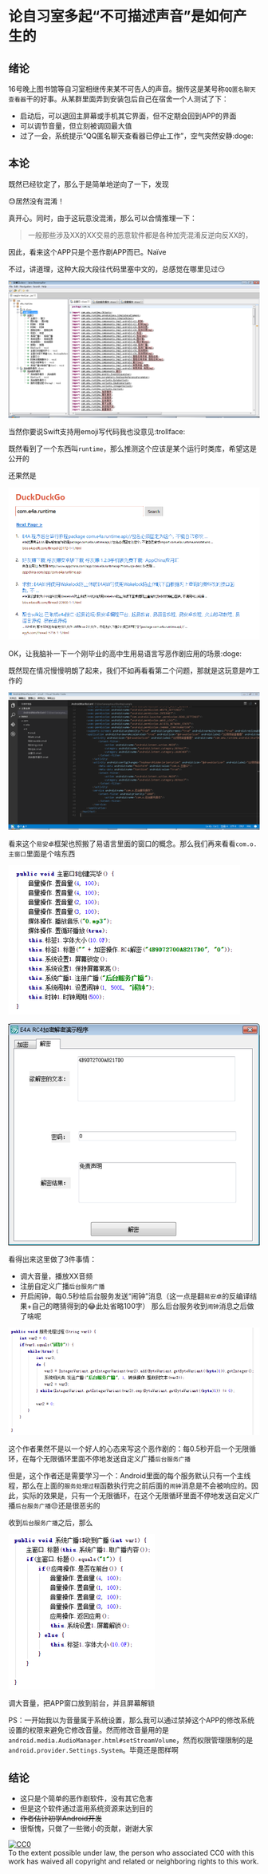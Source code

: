 # 论自习室多起“不可描述声音”是如何产生的

## 绪论

16号晚上图书馆等自习室相继传来某不可告人的声音。据传这是某号称`QQ匿名聊天查看器`干的好事。从某群里面弄到安装包后自己在宿舍一个人测试了下：
* 启动后，可以退回主屏幕或手机其它界面，但不定期会回到APP的界面
* 可以调节音量，但立刻被调回最大值
* 过了一会，系统提示“QQ匿名聊天查看器已停止工作”，空气突然安静:doge:

## 本论

既然已经钦定了，那么于是简单地逆向了一下，发现

:sweat:居然没有混淆！

真开心。同时，由于这玩意没混淆，那么可以合情推理一下：

> 一般那些涉及XX的XX交易的恶意软件都是各种加壳混淆反逆向反XX的，

因此，看来这个APP只是个恶作剧APP而已。Naïve
 
不过，讲道理，这种大段大段往代码里塞中文的，总感觉在哪里见过:smirk:

![img](https://github.com/amtlib-dot-dll/amtlib-dot-dll.github.io/blob/master/images/91ee1463-fe77-4013-8086-86a0b21fbfee.png)

当然你要说Swift支持用emoji写代码我也没意见:trollface:

既然看到了一个东西叫`runtime`，那么推测这个应该是某个运行时类库，希望这是公开的

还果然是

![img](https://github.com/amtlib-dot-dll/amtlib-dot-dll.github.io/blob/master/images/cb0b9314-3445-4359-8873-edab50c3dc85.png)
 
OK，让我脑补一下一个刚毕业的高中生用易语言写恶作剧应用的场景:doge:

既然现在情况慢慢明朗了起来，我们不如再看看第二个问题，那就是这玩意是咋工作的

![img](https://github.com/amtlib-dot-dll/amtlib-dot-dll.github.io/blob/master/images/12e79b78-b968-490a-a5a4-2d73562bfb7d.png)

看来这个`易安卓`框架也照搬了易语言里面的窗口的概念。那么我们再来看看`com.o.主窗口`里面是个啥东西

![img](https://github.com/amtlib-dot-dll/amtlib-dot-dll.github.io/blob/master/images/2ebd372c-2cf9-4a31-8ba7-8622397d8dac.png)

![img](https://github.com/amtlib-dot-dll/amtlib-dot-dll.github.io/blob/master/images/426ac546-5688-4981-872c-5544469740f7.png)

看得出来这里做了3件事情：

* 调大音量，播放XX音频
* 注册自定义广播`后台服务广播`
* 开启闹钟，每0.5秒给后台服务发送“闹钟”消息（这一点是翻`易安卓`的反编译结果+自己的瞎猜得到的:joy:此处省略100字）
那么后台服务收到`闹钟`消息之后做了啥呢
 
![img](https://github.com/amtlib-dot-dll/amtlib-dot-dll.github.io/blob/master/images/d9e7a2de-1b3a-4ac7-a320-c8d283cc07b0.png)

这个作者果然不是以一个好人的心态来写这个恶作剧的：每0.5秒开启一个无限循环，在每个无限循环里面不停地发送自定义广播`后台服务广播`

但是，这个作者还是需要学习一个：Android里面的每个服务默认只有一个主线程，那么在上面的`服务处理过程`函数执行完之前后面的`闹钟`消息是不会被响应的。因此，实际的效果是，只有一个无限循环，在这个无限循环里面不停地发送自定义广播`后台服务广播`:unamused:还是很恶劣的

收到`后台服务广播`之后，那么

![img](images/bf0a9bdc-ac5d-4922-8582-fb5c6f4097a9.png)
 
调大音量，把APP窗口放到前台，并且屏幕解锁

PS：一开始我以为音量属于系统设置，那么我可以通过禁掉这个APP的修改系统设置的权限来避免它修改音量。然而修改音量用的是`android.media.AudioManager.html#setStreamVolume`，然而权限管理限制的是`android.provider.Settings.System`。毕竟还是图样啊

## 结论

* 这只是个简单的恶作剧软件，没有其它危害
* 但是这个软件通过滥用系统资源来达到目的
* ~~作者估计初学Android开发~~
* 很惭愧，只做了一些微小的贡献，谢谢大家

<p xmlns:dct="http://purl.org/dc/terms/">
  <a rel="license"
     href="http://creativecommons.org/publicdomain/zero/1.0/">
    <img src="http://i.creativecommons.org/p/zero/1.0/88x31.png" style="border-style: none;" alt="CC0" />
  </a>
  <br />
  To the extent possible under law,
  <span rel="dct:publisher" resource="[_:publisher]">the person who associated CC0</span>
  with this work has waived all copyright and related or neighboring
  rights to this work.
</p>
